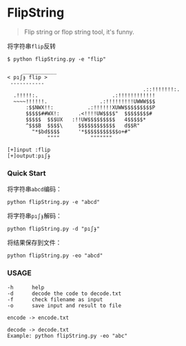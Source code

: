 # FlipString
> Flip string or flop string tool, it's funny.

将字符串`flip`反转

```shell
$ python flipString.py -e "flip"

     ___________
< pıʃɟ flip >
 -----------
                                            .::!!!!!!!:.
  .!!!!!:.                        .:!!!!!!!!!!!!
  ~~~~!!!!!!.                 .:!!!!!!!!!UWWW$$$
      :$$NWX!!:           .:!!!!!!XUWW$$$$$$$$$P
      $$$$$##WX!:      .<!!!!UW$$$$"  $$$$$$$$#
      $$$$$  $$$UX   :!!UW$$$$$$$$$   4$$$$$*
      ^$$$B  $$$$\     $$$$$$$$$$$$   d$$R"
        "*$bd$$$$      '*$$$$$$$$$$$o+#"
             """"          """""""

[+]input :flip
[+]output:pıʃɟ
```



### Quick Start

将字符串`abcd`编码：

```shell
python flipString.py -e "abcd"
```

将字符串`pıʃɟ`解码：

```shell
python flipString.py -d "pıʃɟ"
```

将结果保存到文件：

```shell
python flipString.py -eo "abcd"
```



### USAGE

```
-h      help
-d      decode the code to decode.txt
-f      check filename as input
-o      save input and result to file

encode -> encode.txt

decode -> decode.txt
Example: python flipString.py -eo "abc"
```

